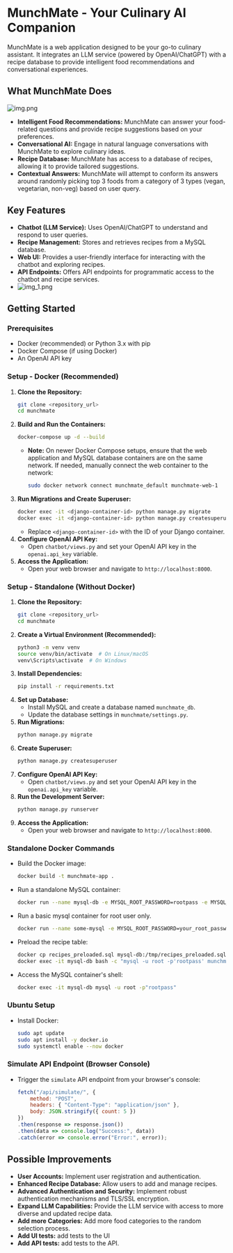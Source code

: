 # MunchMate - Your Culinary AI Companion
MunchMate is a web application designed to be your go-to culinary assistant. It integrates an LLM service (powered by OpenAI/ChatGPT) with a recipe database to provide intelligent food recommendations and conversational experiences.

## What MunchMate Does
![img.png](img.png)
* **Intelligent Food Recommendations:** MunchMate can answer your food-related questions and provide recipe suggestions based on your preferences.
* **Conversational AI:** Engage in natural language conversations with MunchMate to explore culinary ideas.
* **Recipe Database:** MunchMate has access to a database of recipes, allowing it to provide tailored suggestions.
* **Contextual Answers:** MunchMate will attempt to conform its answers around randomly picking top 3 foods from a category of 3 types (vegan, vegetarian, non-veg) based on user query.

## Key Features

* **Chatbot (LLM Service):** Uses OpenAI/ChatGPT to understand and respond to user queries.
* **Recipe Management:** Stores and retrieves recipes from a MySQL database.
* **Web UI:** Provides a user-friendly interface for interacting with the chatbot and exploring recipes.
* **API Endpoints:** Offers API endpoints for programmatic access to the chatbot and recipe services.
* ![img_1.png](img_1.png)

## Getting Started

### Prerequisites

* Docker (recommended) or Python 3.x with pip
* Docker Compose (if using Docker)
* An OpenAI API key

### Setup - Docker (Recommended)

1.  **Clone the Repository:**
    ```bash
    git clone <repository_url>
    cd munchmate
    ```
2.  **Build and Run the Containers:**
    ```bash
    docker-compose up -d --build
    ```
    * **Note:** On newer Docker Compose setups, ensure that the web application and MySQL database containers are on the same network. If needed, manually connect the web container to the network:
        ```bash
        sudo docker network connect munchmate_default munchmate-web-1
        ```
3.  **Run Migrations and Create Superuser:**
    ```bash
    docker exec -it <django-container-id> python manage.py migrate
    docker exec -it <django-container-id> python manage.py createsuperuser
    ```
    * Replace `<django-container-id>` with the ID of your Django container.
4.  **Configure OpenAI API Key:**
    * Open `chatbot/views.py` and set your OpenAI API key in the `openai.api_key` variable.
5.  **Access the Application:**
    * Open your web browser and navigate to `http://localhost:8000`.

### Setup - Standalone (Without Docker)

1.  **Clone the Repository:**
    ```bash
    git clone <repository_url>
    cd munchmate
    ```
2.  **Create a Virtual Environment (Recommended):**
    ```bash
    python3 -m venv venv
    source venv/bin/activate  # On Linux/macOS
    venv\Scripts\activate  # On Windows
    ```
3.  **Install Dependencies:**
    ```bash
    pip install -r requirements.txt
    ```
4.  **Set up Database:**
    * Install MySQL and create a database named `munchmate_db`.
    * Update the database settings in `munchmate/settings.py`.
5.  **Run Migrations:**
    ```bash
    python manage.py migrate
    ```
6.  **Create Superuser:**
    ```bash
    python manage.py createsuperuser
    ```
7.  **Configure OpenAI API Key:**
    * Open `chatbot/views.py` and set your OpenAI API key in the `openai.api_key` variable.
8.  **Run the Development Server:**
    ```bash
    python manage.py runserver
    ```
9.  **Access the Application:**
    * Open your web browser and navigate to `http://localhost:8000`.

### Standalone Docker Commands

* Build the Docker image:
    ```bash
    docker build -t munchmate-app .
    ```
* Run a standalone MySQL container:
    ```bash
    docker run --name mysql-db -e MYSQL_ROOT_PASSWORD=rootpass -e MYSQL_DATABASE=munchmate_db -e MYSQL_USER=munchuser -e MYSQL_PASSWORD=munchpass -p 3306:3306 -d mysql:latest
    ```
* Run a basic mysql container for root user only.
    ```bash
    docker run --name some-mysql -e MYSQL_ROOT_PASSWORD=your_root_password -p 3306:3306 -d mysql:latest
    ```
* Preload the recipe table:
    ```bash
    docker cp recipes_preloaded.sql mysql-db:/tmp/recipes_preloaded.sql
    docker exec -it mysql-db bash -c "mysql -u root -p'rootpass' munchmate_db < /tmp/recipes_preloaded.sql"
    ```
* Access the MySQL container's shell:
    ```bash
    docker exec -it mysql-db mysql -u root -p"rootpass"
    ```

### Ubuntu Setup

* Install Docker:
    ```bash
    sudo apt update
    sudo apt install -y docker.io
    sudo systemctl enable --now docker
    ```

### Simulate API Endpoint (Browser Console)

* Trigger the `simulate` API endpoint from your browser's console:
    ```javascript
    fetch("/api/simulate/", {
        method: "POST",
        headers: { "Content-Type": "application/json" },
        body: JSON.stringify({ count: 5 })
    })
    .then(response => response.json())
    .then(data => console.log("Success:", data))
    .catch(error => console.error("Error:", error));
    ```

## Possible Improvements

* **User Accounts:** Implement user registration and authentication.
* **Enhanced Recipe Database:** Allow users to add and manage recipes.
* **Advanced Authentication and Security:** Implement robust authentication mechanisms and TLS/SSL encryption.
* **Expand LLM Capabilities:** Provide the LLM service with access to more diverse and updated recipe data.
* **Add more Categories:** Add more food categories to the random selection process.
* **Add UI tests:** add tests to the UI
* **Add API tests:** add tests to the API.